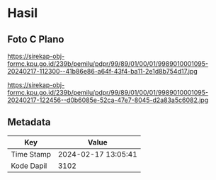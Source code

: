 # Hasil

## Foto C Plano

https://sirekap-obj-formc.kpu.go.id/239b/pemilu/pdpr/99/89/01/00/01/9989010001095-20240217-112300--41b86e86-a64f-43f4-ba11-2e1d8b754d17.jpg

https://sirekap-obj-formc.kpu.go.id/239b/pemilu/pdpr/99/89/01/00/01/9989010001095-20240217-122456--d0b6085e-52ca-47e7-8045-d2a83a5c6082.jpg


## Metadata

| Key        | Value               |
| ---------- | ------------------- |
| Time Stamp | 2024-02-17 13:05:41 |
| Kode Dapil | 3102                |



